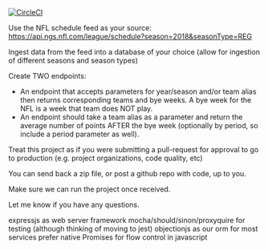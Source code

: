 [![CircleCI](https://circleci.com/gh/CharlesMulic/sr-api.svg?style=svg)](https://circleci.com/gh/CharlesMulic/sr-api)

Use the NFL schedule feed as your source: https://api.ngs.nfl.com/league/schedule?season=2018&seasonType=REG

Ingest data from the feed into a database of your choice (allow for ingestion of different seasons and season types)

Create TWO endpoints:

- An endpoint that accepts parameters for year/season and/or team alias then returns corresponding teams and bye weeks. A bye week for the NFL is a week that team does NOT play.
- An endpoint should take a team alias as a parameter and return the average number of points AFTER the bye week (optionally by period, so include a period parameter as well).

Treat this project as if you were submitting a pull-request for approval to go to production (e.g. project organizations, code quality, etc)

You can send back a zip file, or post a github repo with code, up to you.

Make sure we can run the project once received.

Let me know if you have any questions.

expressjs as web server framework
mocha/should/sinon/proxyquire for testing (although thinking of moving to jest)
objectionjs as our orm for most services
prefer native Promises for flow control in javascript
